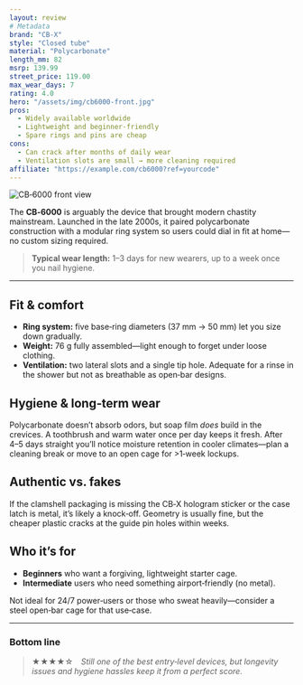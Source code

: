 ```yaml
---
layout: review
# Metadata
brand: "CB‑X"
style: "Closed tube"
material: "Polycarbonate"
length_mm: 82
msrp: 139.99
street_price: 119.00
max_wear_days: 7
rating: 4.0
hero: "/assets/img/cb6000-front.jpg"
pros:
  - Widely available worldwide
  - Lightweight and beginner‑friendly
  - Spare rings and pins are cheap
cons:
  - Can crack after months of daily wear
  - Ventilation slots are small → more cleaning required
affiliate: "https://example.com/cb6000?ref=yourcode"
---
```


![CB‑6000 front view](/assets/img/cb6000-front.jpg)

The **CB‑6000** is arguably the device that brought modern chastity mainstream. Launched in the late 2000s, it paired polycarbonate construction with a modular ring system so users could dial in fit at home—no custom sizing required.

> **Typical wear length:** 1–3 days for new wearers, up to a week once you nail hygiene.

---

## Fit & comfort

* **Ring system:** five base‑ring diameters (37 mm → 50 mm) let you size down gradually.
* **Weight:** 76 g fully assembled—light enough to forget under loose clothing.
* **Ventilation:** two lateral slots and a single tip hole. Adequate for a rinse in the shower but not as breathable as open‑bar designs.

## Hygiene & long‑term wear

Polycarbonate doesn’t absorb odors, but soap film *does* build in the crevices. A toothbrush and warm water once per day keeps it fresh. After 4–5 days straight you’ll notice moisture retention in cooler climates—plan a cleaning break or move to an open cage for >1‑week lockups.

## Authentic vs. fakes

If the clamshell packaging is missing the CB‑X hologram sticker or the case latch is metal, it’s likely a knock‑off. Geometry is usually fine, but the cheaper plastic cracks at the guide pin holes within weeks.

## Who it’s for

* **Beginners** who want a forgiving, lightweight starter cage.
* **Intermediate** users who need something airport‑friendly (no metal).

Not ideal for 24/7 power‑users or those who sweat heavily—consider a steel open‑bar cage for that use‑case.

---

### Bottom line

> ★★★★☆ *Still one of the best entry‑level devices, but longevity issues and hygiene hassles keep it from a perfect score.*
